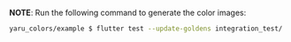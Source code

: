 
**NOTE**: Run the following command to generate the color images:

```bash
yaru_colors/example $ flutter test --update-goldens integration_test/
```
